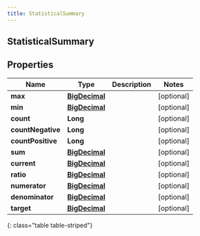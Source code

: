 ```yaml
---
title: StatisticalSummary
---
```

## StatisticalSummary


## Properties

| Name | Type | Description | Notes |
| ------------ | ------------- | ------------- | ------------- |
| **max** | <!----><!---->[**BigDecimal**](BigDecimal.html)<!----> |  |  [optional] |
| **min** | <!----><!---->[**BigDecimal**](BigDecimal.html)<!----> |  |  [optional] |
| **count** | <!----><!---->**Long**<!----> |  |  [optional] |
| **countNegative** | <!----><!---->**Long**<!----> |  |  [optional] |
| **countPositive** | <!----><!---->**Long**<!----> |  |  [optional] |
| **sum** | <!----><!---->[**BigDecimal**](BigDecimal.html)<!----> |  |  [optional] |
| **current** | <!----><!---->[**BigDecimal**](BigDecimal.html)<!----> |  |  [optional] |
| **ratio** | <!----><!---->[**BigDecimal**](BigDecimal.html)<!----> |  |  [optional] |
| **numerator** | <!----><!---->[**BigDecimal**](BigDecimal.html)<!----> |  |  [optional] |
| **denominator** | <!----><!---->[**BigDecimal**](BigDecimal.html)<!----> |  |  [optional] |
| **target** | <!----><!---->[**BigDecimal**](BigDecimal.html)<!----> |  |  [optional] |
{: class="table table-striped"}



